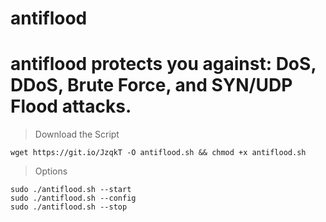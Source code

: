 # antiflood
# antiflood protects you against: DoS, DDoS, Brute Force, and SYN/UDP Flood attacks.
> Download the Script
``` 
wget https://git.io/JzqkT -O antiflood.sh && chmod +x antiflood.sh
```
> Options
```
sudo ./antiflood.sh --start
sudo ./antiflood.sh --config
sudo ./antiflood.sh --stop
```

